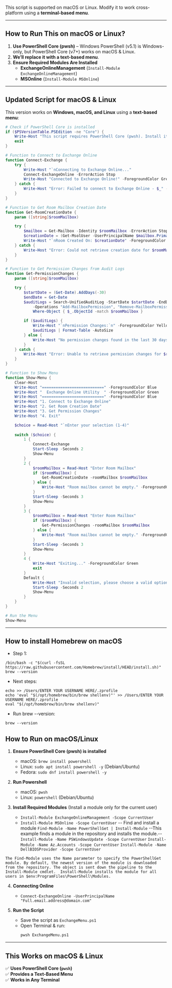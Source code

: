 This script is supported on macOS or Linux. Modify it to work cross-platform using a **terminal-based menu**.

---

## **How to Run This on macOS or Linux?**
1. **Use PowerShell Core (pwsh)** – Windows PowerShell (v5.1) is Windows-only, but PowerShell Core (v7+) works on macOS & Linux.  
2. **We’ll replace it with a text-based menu**.  
3. **Ensure Required Modules Are Installed**  
   - **ExchangeOnlineManagement** (`Install-Module ExchangeOnlineManagement`)  
   - **MSOnline** (`Install-Module MSOnline`)  

---

## **Updated Script for macOS & Linux**
This version works on **Windows, macOS, and Linux** using a **text-based menu**:

```powershell
# Check if PowerShell Core is installed
if ($PSVersionTable.PSEdition -ne "Core") {
    Write-Host "This script requires PowerShell Core (pwsh). Install it from https://aka.ms/powershell" -ForegroundColor Red
    exit
}

# Function to Connect to Exchange Online
function Connect-Exchange {
    try {
        Write-Host "`nConnecting to Exchange Online..."
        Connect-ExchangeOnline -ErrorAction Stop
        Write-Host "Connected to Exchange Online!" -ForegroundColor Green
    } catch {
        Write-Host "Error: Failed to connect to Exchange Online - $_" -ForegroundColor Red
    }
}

# Function to Get Room Mailbox Creation Date
function Get-RoomCreationDate {
    param ([string]$roomMailbox)

    try {
        $mailbox = Get-Mailbox -Identity $roomMailbox -ErrorAction Stop
        $creationDate = (Get-MsolUser -UserPrincipalName $mailbox.PrimarySmtpAddress).WhenCreated
        Write-Host "`nRoom Created On: $creationDate" -ForegroundColor Cyan
    } catch {
        Write-Host "Error: Could not retrieve creation date for $roomMailbox" -ForegroundColor Red
    }
}

# Function to Get Permission Changes from Audit Logs
function Get-PermissionChanges {
    param ([string]$roomMailbox)

    try {
        $startDate = (Get-Date).AddDays(-30)
        $endDate = Get-Date
        $auditLogs = Search-UnifiedAuditLog -StartDate $startDate -EndDate $endDate -RecordType ExchangeAdmin `
            -Operations "Add-MailboxPermission", "Remove-MailboxPermission", "Set-MailboxFolderPermission" -ResultSize 1000 |
            Where-Object { $_.ObjectId -match $roomMailbox }

        if ($auditLogs) {
            Write-Host "`nPermission Changes:`n" -ForegroundColor Yellow
            $auditLogs | Format-Table -AutoSize
        } else {
            Write-Host "No permission changes found in the last 30 days for $roomMailbox." -ForegroundColor Yellow
        }
    } catch {
        Write-Host "Error: Unable to retrieve permission changes for $roomMailbox" -ForegroundColor Red
    }
}

# Function to Show Menu
function Show-Menu {
    Clear-Host
    Write-Host "===========================" -ForegroundColor Blue
    Write-Host "  Exchange Online Utility  " -ForegroundColor Green
    Write-Host "===========================" -ForegroundColor Blue
    Write-Host "1. Connect to Exchange Online"
    Write-Host "2. Get Room Creation Date"
    Write-Host "3. Get Permission Changes"
    Write-Host "4. Exit"

    $choice = Read-Host "`nEnter your selection (1-4)"
    
    switch ($choice) {
        1 {
            Connect-Exchange
            Start-Sleep -Seconds 2
            Show-Menu
        }
        2 {
            $roomMailbox = Read-Host "Enter Room Mailbox"
            if ($roomMailbox) {
                Get-RoomCreationDate -roomMailbox $roomMailbox
            } else {
                Write-Host "Room mailbox cannot be empty." -ForegroundColor Red
            }
            Start-Sleep -Seconds 3
            Show-Menu
        }
        3 {
            $roomMailbox = Read-Host "Enter Room Mailbox"
            if ($roomMailbox) {
                Get-PermissionChanges -roomMailbox $roomMailbox
            } else {
                Write-Host "Room mailbox cannot be empty." -ForegroundColor Red
            }
            Start-Sleep -Seconds 3
            Show-Menu
        }
        4 {
            Write-Host "Exiting..." -ForegroundColor Green
            exit
        }
        Default {
            Write-Host "Invalid selection, please choose a valid option." -ForegroundColor Red
            Start-Sleep -Seconds 2
            Show-Menu
        }
    }
}

# Run the Menu
Show-Menu
```

---
## How to install Homebrew on macOS
   - Step 1:
````
/bin/bash -c "$(curl -fsSL https://raw.githubusercontent.com/Homebrew/install/HEAD/install.sh)"
brew --version
````
   - Next steps:
````
echo >> /Users/ENTER YOUR USERNAME HERE/.zprofile
echo 'eval "$(/opt/homebrew/bin/brew shellenv)"' >> /Users/ENTER YOUR USERNAME HERE/.zprofile
eval "$(/opt/homebrew/bin/brew shellenv)"
````
   - Run brew --version:
````
brew --version
````

## **How to Run on macOS/Linux**
1. **Ensure PowerShell Core (pwsh) is installed**  
   - macOS: `brew install powershell`  
   - Linux: `sudo apt install powershell -y` (Debian/Ubuntu)  
   - Fedora: `sudo dnf install powershell -y`  

2. **Run Powershell**  
   - macOS: `pwsh`  
   - Linux: `powershell` (Debian/Ubuntu)  

3. **Install Required Modules** (Install a module only for the current user)
   - `Install-Module ExchangeOnlineManagement -Scope CurrentUser`  
   - `Install-Module MSOnline -Scope CurrentUser`
   -- Find and install a module
     `Find-Module -Name PowerShellGet | Install-Module`
     --This example finds a module in the repository and installs the module.--
         `Install-Module -Name PSWindowsUpdate -Scope CurrentUser`
         `Install-Module -Name Az.Accounts -Scope CurrentUser` 
         `Install-Module -Name DellBIOSProvider -Scope CurrentUser`

`The Find-Module uses the Name parameter to specify the PowerShellGet module. By default, the newest version of the module is downloaded from the repository. The object is sent down the pipeline to the Install-Module cmdlet. 
Install-Module installs the module for all users in $env:ProgramFiles\PowerShell\Modules.
`

4. **Connecting Online**  
   - `Connect-ExchangeOnline -UserPrincipalName "Full.email.address@domain.com"`

4. **Run the Script**  
   - Save the script as `ExchangeMenu.ps1`  
   - Open Terminal & run:  
     ```bash
     pwsh ExchangeMenu.ps1
     ```

---

## **This Works on macOS & Linux**
✅ **Uses PowerShell Core (`pwsh`)**  
✅ **Provides a Text-Based Menu**  
✅ **Works in Any Terminal**  

